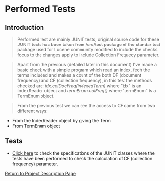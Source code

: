 # Performed Tests #

## Introduction ##
> Performed test are mainly JUNIT tests, original source code for these JUNIT tests has been taken from /src/test package of the standar test package used for Lucene community modified to include the checks focus to the changes apply to include Collection Frequecy parameter.

> Apart from the previous (detailed later in this document) I've made a basic check with a simple program which read an index, fech the terms included and makes a count of the both DF (document frequency) and CF (collection frequency), in this test the methods checked are: _idx.colDocFreq(indexedTerm)_ where "idx" is an IndexReader object and _termEnum.colFreq()_ where "termEnum" is a TermEnum object.

> From the previous test we can see the access to CF came from two different ways:
  * From the IndexReader object by giving the Term
  * From TermEnum object

## Tests ##

  * [Click here](http://docs.google.com/View?id=dgjkgr6b_126ggq5s6gz) to check the specifications of the JUNIT classes where the tests have been performed to check the calculation of CF (collection frequency) parameter.





[Return to Project Description Page](ProjectDescription.md)